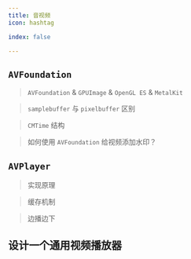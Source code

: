 ```yaml
---
title: 音视频
icon: hashtag

index: false

---
```


<!-- more -->

## `AVFoundation`

> `AVFoundation` & `GPUImage` & `OpenGL ES` & `MetalKit`

> `samplebuffer` 与 `pixelbuffer` 区别

> `CMTime` 结构

> 如何使用 `AVFoundation` 给视频添加水印？

## `AVPlayer` 

> 实现原理

> 缓存机制

> 边播边下

## 设计一个通用视频播放器
